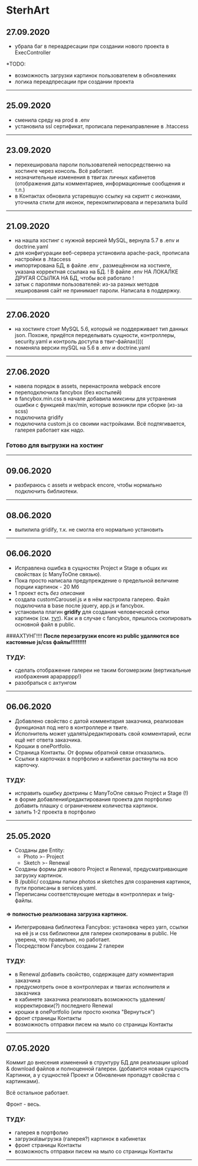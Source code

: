 ﻿# SterhArt

## 27.09.2020
* убрала баг в переадресации при создании нового проекта в ExecController

*TODO:
- возможность загрузки картинок пользователем в обновлениях
- логика переадпресации при создании проекта


***

## 25.09.2020
* сменила среду на prod в .env
* установила ssl сертификат, прописала перенаправление в .htaccess


***

## 23.09.2020
* перехешировала пароли пользователей непосредственно на хостинге через консоль. Всё работает.
* незначительные изменения в твигах личных кабинетов (отображения даты комментариев, информационные сообщения и т.п.)
* в Контактах обновила устаревшую ссылку на скрипт с иконками, уточнила стили для иконок, перекомпилировала и перезалила build


***

## 21.09.2020
* на нашла хостинг с нужной версией MySQL, вернула 5.7 в .env и doctrine.yaml
* для конфигурации веб-сервера установила apache-pack, прописала настройки в .htaccess
* импортирована БД, в файле .env , размещённом на хостинге, указана корректная ссылака на БД. 
! В файле .env НА ЛОКАЛКЕ ДРУГАЯ ССЫЛКА НА БД, чтобы всё работало !
* затык с паролями пользователей: из-за разных методов хеширования сайт не принимает пароли. Написала в поддержку.


***

## 27.06.2020
* на хостинге стоит MySQL 5.6, который не поддерживает тип данных json. Похоже, придётся переделывать сущности, контроллеры, security.yaml и контроль доступа в твиг-файлах((((
* поменяла версии mySQL на 5.6 в .env и doctrine.yaml

***


## 27.06.2020
* навела порядок в assets, перенастроила webpack encore
* переподключила fancybox (без костылей)
* в fancybox.min.css в начале добавила миксины для устранения ошибки с функцией max/min, которые возникли при сборке (из-за scss)
* подключила gridify
* подключила custom.js со своими настройками. 
Всё подтягивается, галерея работает как надо.

### Готово для выгрузки на хостинг

***

## 09.06.2020
* разбираюсь с assets и webpack encore, чтобы нормально подключить библиотеки.

***

## 08.06.2020
* выпилила gridify, т.к. не смогла его нормально установить

***

## 06.06.2020
* Исправлена ошибка в сущностях Project и Stage в общих их свойствах (с ManyToOne связью).
* Пока просто написала предупреждение о предельной величине порции картинок - 20 Мб
* 1 проект есть _без описания_
* создала customCarousel.js и в нём настроила галерею. Файл подключила в base после jquery, app.js и fancybox.
* установила плагин __gridify__ для создания человеческой сетки картинок (см. [тут](https://itchief.ru/bootstrap/image-gallery)). Как и в случае с fancybox, пришлось скопировать основной файл в public.

###АХТУНГ!!!!
__После перезагрузки encore из public удаляются все кастомные js/css файлы!!!!!!!!!__

### ТУДУ:
- сделать отображение галереи не таким богомерзким (вертикальные изображения арарарррр!)
- разобраться с ахтунгом

***

## 06.06.2020
* Добавлено свойство с датой комментария заказчика, реализован функционал под него в контроллере и твиге.
* Исполнитель может удалять\редактировать свой комментарий, если ещё нет ответа заказчика.
* Крошки в onePortfolio.
* Страница Контакты. От формы обратной связи отказались.
* Ссылки в карточках в портфолио и кабинетах растянуты на всю карточку.

### ТУДУ:
- исправить ошибку доктрины с ManyToOne связью Project и Stage (!)
- в форме добавления\редактирования проекта для портфолио добавить плашку с ограничением количества картинок.
- залить 1-2 проекта в портфолио
***

## 25.05.2020
* Созданы две Entity:
    * Photo >- Project
    * Sketch >- Renewal
* Созданы формы для нового Project и Renewal, предусматривающие загрузку картинок.
* В /public/ созданы папки photos и sketches для созранения картинок, пути прописаны в services.yaml.
* Переписаны соответствующие методы в контроллерах и twig-файлы.

#### => полностью реализована загрузка картинок.

* Интегрирована библиотека Fancybox: установка через yarn, ссылки на её js и css библиотеки для галереи скопированы в public. Не уверена, что правильно, но работает.
* Посредством Fancybox созданы 2 галереи


### ТУДУ:
- в Renewal добавить свойство, содержащее дату комментария заказчика
- предусмотреть оное в контроллерах и твигах исполнителя и заказчика
- в кабинете заказчика реализовать возможность удаления/корректировки(?) последнего Renewal
- крошки в onePortfolio (или просто кнопка "Вернуться")
- фронт страницы Контакты
- возможность отправки писем на мыло со страницы Контакты
***

## 07.05.2020
Коммит до внесения изменений в структуру БД для реализации upload & download файлов и полноценной галереи.
(добавится новая сущность Картинки, а у сущностей Проект и Обновления пропадут свойства с картинками).

Всё остальное работает.

Фронт - весь.

### ТУДУ:
- галерея в портфолио
- загрузка\выгрузка (галерея?) картинок в кабинетах
- фронт страницы Контакты
- возможность отправки писем на мыло со страницы Контакты
***
